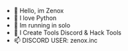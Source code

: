 - 👋 Hello, im Zenox
- 👀 I love Python 
- 🌱 Im running in solo 
- 💞️ I Create Tools Discord & Hack Tools
- 📫 DISCORD USER: zenox.inc

